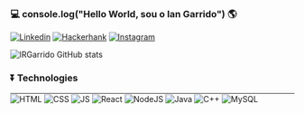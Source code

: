 ### 💻 console.log("Hello World, sou o Ian Garrido") 🌎

[![Linkedin](https://img.shields.io/badge/LinkedIn-0077B5?style=for-the-badge&logo=linkedin&logoColor=white)](www.linkedin.com/in/ian-garrido-a7876a2a9)
[![Hackerhank](https://img.shields.io/badge/-Hackerrank-2EC866?style=for-the-badge&logo=HackerRank&logoColor=white)](https://www.hackerrank.com/profile/igr_eng23)
[![Instagram](https://img.shields.io/badge/Instagram-E4405F?style=for-the-badge&logo=instagram&logoColor=white)]([https://www.hackerrank.com/profile/igr_eng23](https://www.instagram.com/reisiangarrido/))

![IRGarrido GitHub stats](https://github-readme-stats.vercel.app/api?username=IRGarrido&show_icons=true&theme=radical)

### ⏬ Technologies 

<div style="display: inline_block; border-top: 1px solid #333">
  <img align="center" alt="HTML" src="https://img.shields.io/badge/HTML5-E34F26?style=for-the-badge&logo=html5&logoColor=white">
  <img align="center" alt="CSS" src="https://img.shields.io/badge/CSS3-1572B6?style=for-the-badge&logo=css3&logoColor=white">
  <img align="center" alt="JS" src="https://img.shields.io/badge/JavaScript-F7DF1E?style=for-the-badge&logo=javascript&logoColor=black">
  <img align="center" alt="React" src="https://img.shields.io/badge/React-20232A?style=for-the-badge&logo=react&logoColor=61DAFB">
  <img align="center" alt="NodeJS" src="https://img.shields.io/badge/Node.js-43853D?style=for-the-badge&logo=node.js&logoColor=white">
  <img align="center" alt="Java" src="https://img.shields.io/badge/Java-ED8B00?style=for-the-badge&logo=openjdk&logoColor=white">
  <img align="center" alt="C++" src="https://img.shields.io/badge/C%2B%2B-00599C?style=for-the-badge&logo=c%2B%2B&logoColor=white">
  <img align="center" alt="MySQL" src="https://img.shields.io/badge/MySQL-00000F?style=for-the-badge&logo=mysql&logoColor=white">
</div>
